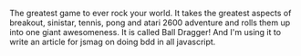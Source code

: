 The greatest game to ever rock your world. It takes the greatest aspects of breakout, sinistar, tennis, pong and atari 2600 adventure and rolls them up into one giant awesomeness. It is called Ball Dragger! And I'm using it to write an article for jsmag on doing bdd in all javascript.
